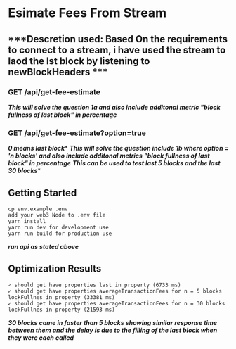 # Esimate Fees From Stream

## ***Descretion used: Based On the requirements to connect to a stream, i have used the stream to laod the lst block by listening to newBlockHeaders ***

### GET /api/get-fee-estimate
***This will solve the question 1a and also include additonal metric "block fullness of last block" in percentage***

### GET /api/get-fee-estimate?option=true
***0 means last block****
***This will solve the question include 1b where option = 'n blocks' and also include additonal metrics "block fullness of last block" in percentage***
***This can be used to test last 5 blocks and the last 30 blocks****

## Getting Started

```
cp env.example .env
add your web3 Node to .env file
yarn install
yarn run dev for development use
yarn run build for production use
```

***run api as stated above***


## Optimization Results
```
✓ should get have properties last in property (6733 ms)
✓ should get have properties averageTransactionFees for n = 5 blocks lockFullnes in property (33381 ms)
✓ should get have properties averageTransactionFees for n = 30 blocks lockFullnes in property (21593 ms)
```
***30 blocks came in faster than 5 blocks showing similar response time between them and the delay is due to the filling of the last block when they were each called***